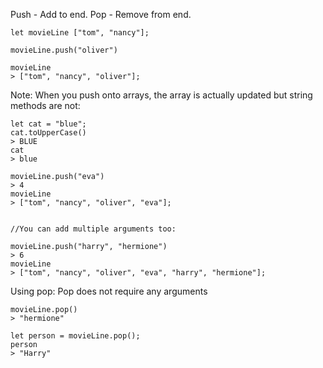 Push - Add to end.
Pop - Remove from end.



```
let movieLine ["tom", "nancy"];

movieLine.push("oliver")

movieLine 
> ["tom", "nancy", "oliver"];

```

Note: When you push onto arrays, the array is actually updated  but string methods are not:

```
let cat = "blue";
cat.toUpperCase()
> BLUE
cat
> blue

movieLine.push("eva")
> 4
movieLine
> ["tom", "nancy", "oliver", "eva"];


//You can add multiple arguments too:

movieLine.push("harry", "hermione")
> 6
movieLine
> ["tom", "nancy", "oliver", "eva", "harry", "hermione"];
```

Using pop:
Pop does not require any arguments

```
movieLine.pop()
> "hermione"

let person = movieLine.pop();
person
> "Harry"
```